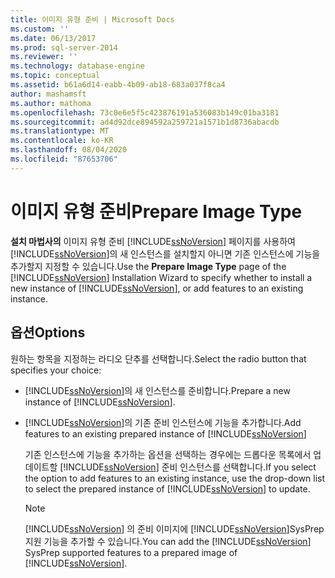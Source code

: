 ```yaml
---
title: 이미지 유형 준비 | Microsoft Docs
ms.custom: ''
ms.date: 06/13/2017
ms.prod: sql-server-2014
ms.reviewer: ''
ms.technology: database-engine
ms.topic: conceptual
ms.assetid: b61a6d14-eabb-4b09-ab18-683a037f8ca4
author: mashamsft
ms.author: mathoma
ms.openlocfilehash: 73c0e6e5f5c423876191a536083b149c01ba3181
ms.sourcegitcommit: ad4d92dce894592a259721a1571b1d8736abacdb
ms.translationtype: MT
ms.contentlocale: ko-KR
ms.lasthandoff: 08/04/2020
ms.locfileid: "87653706"
---
```

# <a name="prepare-image-type"></a><span data-ttu-id="682d9-102">이미지 유형 준비</span><span class="sxs-lookup"><span data-stu-id="682d9-102">Prepare Image Type</span></span>
  <span data-ttu-id="682d9-103">**설치 마법사의** 이미지 유형 준비 [!INCLUDE[ssNoVersion](../../includes/ssnoversion-md.md)] 페이지를 사용하여 [!INCLUDE[ssNoVersion](../../includes/ssnoversion-md.md)]의 새 인스턴스를 설치할지 아니면 기존 인스턴스에 기능을 추가할지 지정할 수 있습니다.</span><span class="sxs-lookup"><span data-stu-id="682d9-103">Use the **Prepare Image Type** page of the [!INCLUDE[ssNoVersion](../../includes/ssnoversion-md.md)] Installation Wizard to specify whether to install a new instance of [!INCLUDE[ssNoVersion](../../includes/ssnoversion-md.md)], or add features to an existing instance.</span></span>  
  
## <a name="options"></a><span data-ttu-id="682d9-104">옵션</span><span class="sxs-lookup"><span data-stu-id="682d9-104">Options</span></span>  
 <span data-ttu-id="682d9-105">원하는 항목을 지정하는 라디오 단추를 선택합니다.</span><span class="sxs-lookup"><span data-stu-id="682d9-105">Select the radio button that specifies your choice:</span></span>  
  
-   <span data-ttu-id="682d9-106">[!INCLUDE[ssNoVersion](../../includes/ssnoversion-md.md)]의 새 인스턴스를 준비합니다.</span><span class="sxs-lookup"><span data-stu-id="682d9-106">Prepare a new instance of [!INCLUDE[ssNoVersion](../../includes/ssnoversion-md.md)].</span></span>  
  
-   <span data-ttu-id="682d9-107">[!INCLUDE[ssNoVersion](../../includes/ssnoversion-md.md)]의 기존 준비 인스턴스에 기능을 추가합니다.</span><span class="sxs-lookup"><span data-stu-id="682d9-107">Add features to an existing prepared instance of [!INCLUDE[ssNoVersion](../../includes/ssnoversion-md.md)]</span></span>  
  
     <span data-ttu-id="682d9-108">기존 인스턴스에 기능을 추가하는 옵션을 선택하는 경우에는 드롭다운 목록에서 업데이트할 [!INCLUDE[ssNoVersion](../../includes/ssnoversion-md.md)] 준비 인스턴스를 선택합니다.</span><span class="sxs-lookup"><span data-stu-id="682d9-108">If you select the option to add features to an existing instance, use the drop-down list to select the prepared instance of [!INCLUDE[ssNoVersion](../../includes/ssnoversion-md.md)] to update.</span></span>  
  
    > [!NOTE]  
    >  <span data-ttu-id="682d9-109">[!INCLUDE[ssNoVersion](../../includes/ssnoversion-md.md)] 의 준비 이미지에 [!INCLUDE[ssNoVersion](../../includes/ssnoversion-md.md)]SysPrep 지원 기능을 추가할 수 있습니다.</span><span class="sxs-lookup"><span data-stu-id="682d9-109">You can add the [!INCLUDE[ssNoVersion](../../includes/ssnoversion-md.md)] SysPrep supported features to a prepared image of [!INCLUDE[ssNoVersion](../../includes/ssnoversion-md.md)].</span></span>  
  
  

